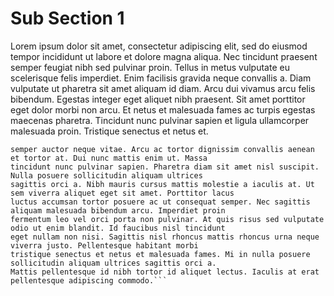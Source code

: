 # Sub Section 1

Lorem ipsum dolor sit amet, consectetur adipiscing elit, sed do eiusmod tempor incididunt ut labore et dolore magna
aliqua. Nec tincidunt praesent semper feugiat nibh sed pulvinar proin. Tellus in metus vulputate eu scelerisque felis
imperdiet. Enim facilisis gravida neque convallis a. Diam vulputate ut pharetra sit amet aliquam id diam. Arcu dui
vivamus arcu felis bibendum. Egestas integer eget aliquet nibh praesent. Sit amet porttitor eget dolor morbi non arcu.
Et netus et malesuada fames ac turpis egestas maecenas pharetra. Tincidunt nunc pulvinar sapien et ligula ullamcorper
malesuada proin. Tristique senectus et netus et.

```Iaculis urna id volutpat lacus laoreet non curabitur gravida arcu. Gravida in fermentum et sollicitudin ac. A cras
semper auctor neque vitae. Arcu ac tortor dignissim convallis aenean et tortor at. Dui nunc mattis enim ut. Massa
tincidunt nunc pulvinar sapien. Pharetra diam sit amet nisl suscipit. Nulla posuere sollicitudin aliquam ultrices
sagittis orci a. Nibh mauris cursus mattis molestie a iaculis at. Ut sem viverra aliquet eget sit amet. Porttitor lacus
luctus accumsan tortor posuere ac ut consequat semper. Nec sagittis aliquam malesuada bibendum arcu. Imperdiet proin
fermentum leo vel orci porta non pulvinar. At quis risus sed vulputate odio ut enim blandit. Id faucibus nisl tincidunt
eget nullam non nisi. Sagittis nisl rhoncus mattis rhoncus urna neque viverra justo. Pellentesque habitant morbi
tristique senectus et netus et malesuada fames. Mi in nulla posuere sollicitudin aliquam ultrices sagittis orci a.
Mattis pellentesque id nibh tortor id aliquet lectus. Iaculis at erat pellentesque adipiscing commodo.```
